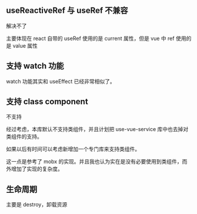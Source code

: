 ## useReactiveRef 与 useRef 不兼容

解决不了

主要体现在 react 自带的 useRef 使用的是 current 属性，但是 vue 中 ref 使用的是 value 属性

## 支持 watch 功能

watch 功能其实和 useEffect 已经非常相似了。

## 支持 class component

不支持

经过考虑，本库默认不支持类组件，并且计划把 use-vue-service 库中也去掉对类组件的支持。

如果以后有时间可以考虑新增加一个专门库来支持类组件。

这一点是参考了 mobx 的实现。并且我也认为实在是没有必要使用到类组件，而外增加了实现的复杂度。

## 生命周期

主要是 destroy，卸载资源
